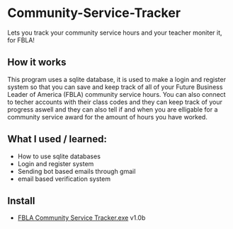 # Community-Service-Tracker
Lets you track your community service hours and your teacher moniter it, for FBLA!

## How it works
This program uses a sqlite database, it is used to make a login and register system so that you can save and keep track of all of your Future Business Leader of America (FBLA) community service hours. You can also connect to techer accounts with their class codes and they can keep track of your progress aswell and they can also tell if and when you are elligable for a community service award for the amount of hours you have worked.

## What I used / learned:
- How to use sqlite databases
- Login and register system
- Sending bot based emails through gmail
- email based verification system

## Install
- [FBLA Community Service Tracker.exe]() v1.0b
